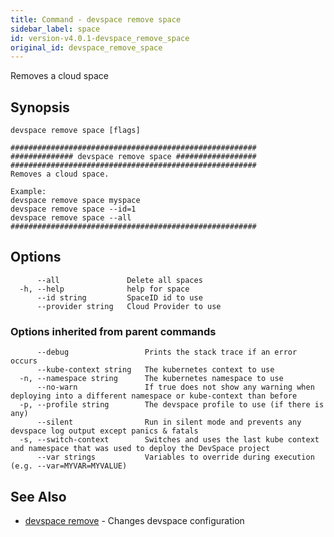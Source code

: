 ```yaml
---
title: Command - devspace remove space
sidebar_label: space
id: version-v4.0.1-devspace_remove_space
original_id: devspace_remove_space
---
```



Removes a cloud space

## Synopsis


```
devspace remove space [flags]
```

```
#######################################################
############## devspace remove space ##################
#######################################################
Removes a cloud space.

Example:
devspace remove space myspace
devspace remove space --id=1
devspace remove space --all
#######################################################
```
## Options

```
      --all               Delete all spaces
  -h, --help              help for space
      --id string         SpaceID id to use
      --provider string   Cloud Provider to use
```

### Options inherited from parent commands

```
      --debug                 Prints the stack trace if an error occurs
      --kube-context string   The kubernetes context to use
  -n, --namespace string      The kubernetes namespace to use
      --no-warn               If true does not show any warning when deploying into a different namespace or kube-context than before
  -p, --profile string        The devspace profile to use (if there is any)
      --silent                Run in silent mode and prevents any devspace log output except panics & fatals
  -s, --switch-context        Switches and uses the last kube context and namespace that was used to deploy the DevSpace project
      --var strings           Variables to override during execution (e.g. --var=MYVAR=MYVALUE)
```

## See Also

* [devspace remove](../../cli/commands/devspace_remove)	 - Changes devspace configuration
